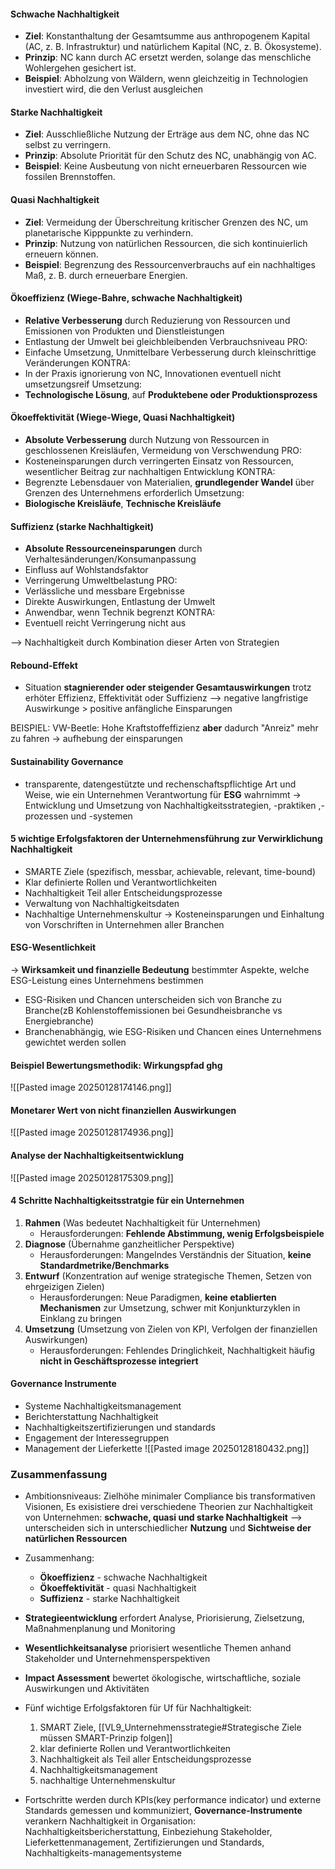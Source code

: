 #### Schwache Nachhaltigkeit
- **Ziel**: Konstanthaltung der Gesamtsumme aus anthropogenem Kapital (AC, z. B. Infrastruktur) und natürlichem Kapital (NC, z. B. Ökosysteme).
- **Prinzip**: NC kann durch AC ersetzt werden, solange das menschliche Wohlergehen gesichert ist.
- **Beispiel**: Abholzung von Wäldern, wenn gleichzeitig in Technologien investiert wird, die den Verlust ausgleichen
#### Starke Nachhaltigkeit
- **Ziel**: Ausschließliche Nutzung der Erträge aus dem NC, ohne das NC selbst zu verringern.
- **Prinzip**: Absolute Priorität für den Schutz des NC, unabhängig von AC.
- **Beispiel**: Keine Ausbeutung von nicht erneuerbaren Ressourcen wie fossilen Brennstoffen.
#### Quasi Nachhaltigkeit
- **Ziel**: Vermeidung der Überschreitung kritischer Grenzen des NC, um planetarische Kipppunkte zu verhindern.
- **Prinzip**: Nutzung von natürlichen Ressourcen, die sich kontinuierlich erneuern können.
- **Beispiel**: Begrenzung des Ressourcenverbrauchs auf ein nachhaltiges Maß, z. B. durch erneuerbare Energien.

#### Ökoeffizienz (Wiege-Bahre, schwache Nachhaltigkeit)
- **Relative Verbesserung** durch Reduzierung von Ressourcen und Emissionen von Produkten und Dienstleistungen
- Entlastung der Umwelt bei gleichbleibenden Verbrauchsniveau
PRO: 
- Einfache Umsetzung, Unmittelbare Verbesserung durch kleinschrittige Veränderungen
KONTRA: 
- In der Praxis ignorierung von NC, Innovationen eventuell nicht umsetzungsreif
Umsetzung: 
- **Technologische Lösung**, auf **Produktebene oder Produktionsprozess**
#### Ökoeffektivität (Wiege-Wiege, Quasi Nachhaltigkeit)
- **Absolute Verbesserung** durch Nutzung von Ressourcen in geschlossenen Kreisläufen, Vermeidung von Verschwendung
PRO: 
- Kosteneinsparungen durch verringerten Einsatz von Ressourcen, wesentlicher Beitrag zur nachhaltigen Entwicklung
KONTRA: 
- Begrenzte Lebensdauer von Materialien, **grundlegender Wandel** über Grenzen des Unternehmens erforderlich
Umsetzung: 
- **Biologische Kreisläufe**, **Technische Kreisläufe**

#### Suffizienz (starke Nachhaltigkeit)
- **Absolute Ressourceneinsparungen** durch Verhaltesänderungen/Konsumanpassung
- Einfluss auf Wohlstandsfaktor
- Verringerung Umweltbelastung
PRO:
- Verlässliche und messbare Ergebnisse
- Direkte Auswirkungen, Entlastung der Umwelt
- Anwendbar, wenn Technik begrenzt
KONTRA:
- Eventuell reicht Verringerung nicht aus


--> Nachhaltigkeit durch Kombination dieser Arten von Strategien

#### Rebound-Effekt
- Situation **stagnierender oder steigender Gesamtauswirkungen** trotz erhöter Effizienz, Effektivität oder Suffizienz
--> negative langfristige Auswirkunge > positive anfängliche Einsparungen

BEISPIEL: VW-Beetle: Hohe Kraftstoffeffizienz **aber** dadurch "Anreiz" mehr zu fahren -> aufhebung der einsparungen


#### Sustainability Governance
- transparente, datengestützte und rechenschaftspflichtige Art und Weise, wie ein Unternehmen Verantwortung für **ESG** wahrnimmt
-> Entwicklung und Umsetzung von Nachhaltigkeitsstrategien, -praktiken ,-prozessen und -systemen 

#### 5 wichtige Erfolgsfaktoren der Unternehmensführung zur Verwirklichung Nachhaltigkeit
- SMARTE Ziele (spezifisch, messbar, achievable, relevant, time-bound)
- Klar definierte Rollen und Verantwortlichkeiten
- Nachhaltigkeit Teil aller Entscheidungsprozesse
- Verwaltung von Nachhaltigkeitsdaten
- Nachhaltige Unternehmenskultur
-> Kosteneinsparungen und Einhaltung von Vorschriften in Unternehmen aller Branchen 


#### ESG-Wesentlichkeit
-> **Wirksamkeit und finanzielle Bedeutung** bestimmter Aspekte, welche ESG-Leistung eines Unternehmens bestimmen
- ESG-Risiken und Chancen unterscheiden sich von Branche zu Branche(zB Kohlenstoffemissionen bei Gesundheisbranche vs Energiebranche)
- Branchenabhängig, wie ESG-Risiken und Chancen eines Unternehmens gewichtet werden sollen

#### Beispiel Bewertungsmethodik: Wirkungspfad ghg
![[Pasted image 20250128174146.png]]

#### Monetarer Wert von nicht finanziellen Auswirkungen
![[Pasted image 20250128174936.png]]
#### Analyse der Nachhaltigkeitsentwicklung
![[Pasted image 20250128175309.png]]

#### 4 Schritte Nachhaltigkeitsstratgie für ein Unternehmen
1. **Rahmen** (Was bedeutet Nachhaltigkeit für Unternehmen)
	- Herausforderungen: **Fehlende Abstimmung, wenig Erfolgsbeispiele**
2. **Diagnose** (Übernahme ganzheitlicher Perspektive)
	- Herausforderungen: Mangelndes Verständnis der Situation, **keine Standardmetrike/Benchmarks**
3. **Entwurf** (Konzentration auf wenige strategische Themen, Setzen von ehrgeizigen Zielen)
	- Herausforderungen: Neue Paradigmen, **keine etablierten Mechanismen** zur Umsetzung, schwer mit Konjunkturzyklen in Einklang zu bringen
4. **Umsetzung** (Umsetzung von Zielen von KPI, Verfolgen der finanziellen Auswirkungen)
	- Herausforderungen: Fehlendes Dringlichkeit, Nachhaltigkeit häufig **nicht in Geschäftsprozesse integriert**

#### Governance Instrumente
- Systeme Nachhaltigkeitsmanagement
- Berichterstattung Nachhaltigkeit
- Nachhaltigkeitszertifizierungen und standards
- Engagement der Interessegruppen
- Management der Lieferkette
![[Pasted image 20250128180432.png]]

### Zusammenfassung
- Ambitionsniveaus: Zielhöhe minimaler Compliance bis transformativen Visionen, Es exisistiere drei verschiedene Theorien zur Nachhaltigkeit von Unternehmen: **schwache, quasi und starke Nachhaltigkeit**
--> unterscheiden sich in unterschiedlicher **Nutzung** und **Sichtweise der natürlichen Ressourcen**
- Zusammenhang:
	- **Ökoeffizienz** - schwache Nachhaltigkeit
	- **Ökoeffektivität** - quasi Nachhaltigkeit
	- **Suffizienz** - starke Nachhaltigkeit
	
 - **Strategieentwicklung** erfordert Analyse, Priorisierung, Zielsetzung, Maßnahmenplanung und Monitoring
 - **Wesentlichkeitsanalyse** priorisiert wesentliche Themen anhand Stakeholder und Unternehmensperspektiven
 - **Impact Assessment** bewertet ökologische, wirtschaftliche, soziale Auswirkungen und Aktivitäten 
 - Fünf wichtige Erfolgsfaktoren für Uf für Nachhaltigkeit:
    1. SMART Ziele, [[VL9_Unternehmensstrategie#Strategische Ziele müssen SMART-Prinzip folgen]]
    2.  klar definierte Rollen und Verantwortlichkeiten
    3. Nachhaltigkeit als Teil aller Entscheidungsprozesse
    4. Nachhaltigkeitsmanagement
    5. nachhaltige Unternehmenskultur
- Fortschritte werden durch KPIs(key performance indicator) und externe Standards gemessen und kommuniziert, **Governance-Instrumente** verankern Nachhaltigkeit in Organisation: Nachhaltigkeitsbericherstattung, Einbeziehung Stakeholder, Lieferkettenmanagement, Zertifizierungen und Standards, Nachhaltigkeits-managementsysteme
 